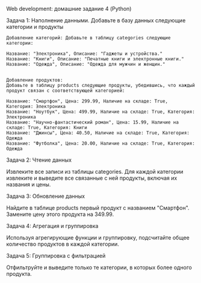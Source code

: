 Web development: домашние задание 4 (Python)

Задача 1: Наполнение данными. Добавьте в базу данных следующие категории и продукты
  
    Добавление категорий: Добавьте в таблицу categories следующие категории:

    Название: "Электроника", Описание: "Гаджеты и устройства."
    Название: "Книги", Описание: "Печатные книги и электронные книги."
    Название: "Одежда", Описание: "Одежда для мужчин и женщин."


    Добавление продуктов: 
    Добавьте в таблицу products следующие продукты, убедившись, что каждый продукт связан с соответствующей категорией:

    Название: "Смартфон", Цена: 299.99, Наличие на складе: True, Категория: Электроника
    Название: "Ноутбук", Цена: 499.99, Наличие на складе: True, Категория: Электроника
    Название: "Научно-фантастический роман", Цена: 15.99, Наличие на складе: True, Категория: Книги
    Название: "Джинсы", Цена: 40.50, Наличие на складе: True, Категория: Одежда
    Название: "Футболка", Цена: 20.00, Наличие на складе: True, Категория: Одежда

Задача 2: Чтение данных
  
  Извлеките все записи из таблицы categories. Для каждой категории извлеките и выведите все связанные с ней продукты, включая их названия и цены.


Задача 3: Обновление данных
  
  Найдите в таблице products первый продукт с названием "Смартфон". Замените цену этого продукта на 349.99.


Задача 4: Агрегация и группировка
  
  Используя агрегирующие функции и группировку, подсчитайте общее количество продуктов в каждой категории.


Задача 5: Группировка с фильтрацией
  
  Отфильтруйте и выведите только те категории, в которых более одного продукта.
